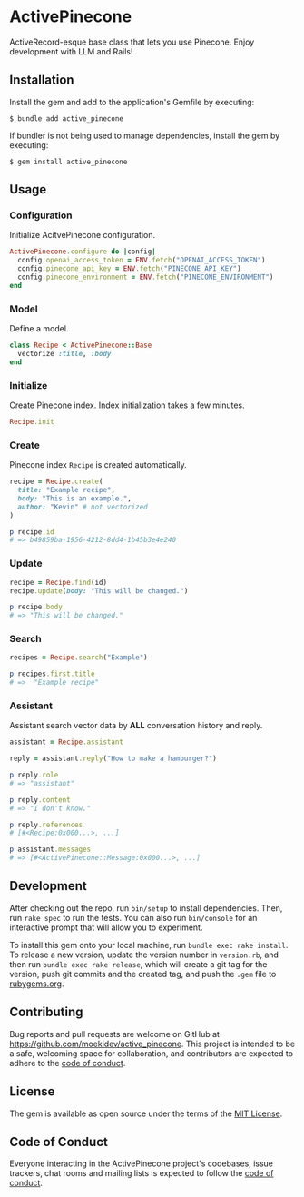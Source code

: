 # ActivePinecone

ActiveRecord-esque base class that lets you use Pinecone.
Enjoy development with LLM and Rails!

## Installation

Install the gem and add to the application's Gemfile by executing:

    $ bundle add active_pinecone

If bundler is not being used to manage dependencies, install the gem by executing:

    $ gem install active_pinecone

## Usage

### Configuration

Initialize AcitvePinecone configuration.

```ruby
ActivePinecone.configure do |config|
  config.openai_access_token = ENV.fetch("OPENAI_ACCESS_TOKEN")
  config.pinecone_api_key = ENV.fetch("PINECONE_API_KEY")
  config.pinecone_environment = ENV.fetch("PINECONE_ENVIRONMENT")
end
```

### Model

Define a model.

```ruby
class Recipe < ActivePinecone::Base
  vectorize :title, :body
end
```

### Initialize

Create Pinecone index. Index initialization takes a few minutes.

```ruby
Recipe.init
```


### Create

Pinecone index `Recipe` is created automatically.

```ruby
recipe = Recipe.create(
  title: "Example recipe",
  body: "This is an example.",
  author: "Kevin" # not vectorized
)

p recipe.id
# => b49859ba-1956-4212-8dd4-1b45b3e4e240
```

### Update

```ruby
recipe = Recipe.find(id)
recipe.update(body: "This will be changed.")

p recipe.body
# => "This will be changed."
```

### Search

```ruby
recipes = Recipe.search("Example")

p recipes.first.title
# =>  "Example recipe"
```

### Assistant

Assistant search vector data by **ALL** conversation history and reply.

```ruby
assistant = Recipe.assistant

reply = assistant.reply("How to make a hamburger?")

p reply.role
# => "assistant"

p reply.content
# => "I don't know."

p reply.references
# [#<Recipe:0x000...>, ...]

p assistant.messages
# => [#<ActivePinecone::Message:0x000...>, ...]
```

## Development

After checking out the repo, run `bin/setup` to install dependencies. Then, run `rake spec` to run the tests. You can also run `bin/console` for an interactive prompt that will allow you to experiment.

To install this gem onto your local machine, run `bundle exec rake install`. To release a new version, update the version number in `version.rb`, and then run `bundle exec rake release`, which will create a git tag for the version, push git commits and the created tag, and push the `.gem` file to [rubygems.org](https://rubygems.org).

## Contributing

Bug reports and pull requests are welcome on GitHub at https://github.com/moekidev/active_pinecone. This project is intended to be a safe, welcoming space for collaboration, and contributors are expected to adhere to the [code of conduct](https://github.com/[USERNAME]/active_pinecone/blob/main/CODE_OF_CONDUCT.md).

## License

The gem is available as open source under the terms of the [MIT License](https://opensource.org/licenses/MIT).

## Code of Conduct

Everyone interacting in the ActivePinecone project's codebases, issue trackers, chat rooms and mailing lists is expected to follow the [code of conduct](https://github.com/[USERNAME]/active_pinecone/blob/main/CODE_OF_CONDUCT.md).
